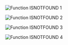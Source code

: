 ![Function ISNOTFOUND 1](../../images/LTSF_ISNOTFOUND_01.gif)

![Function ISNOTFOUND 2](../../images/LTSF_Date_FR_FN_01.gif)

![Function ISNOTFOUND 3](../../images/LTSF_ISNOTFOUND_02.gif)

![Function ISNOTFOUND 4](../../images/LTSF_ISNOTFOUND_03.gif)